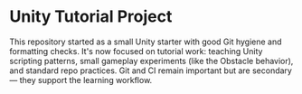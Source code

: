 # Unity Tutorial Project

This repository started as a small Unity starter with good Git hygiene and formatting checks. It's now focused on tutorial work: teaching Unity scripting patterns, small gameplay experiments (like the Obstacle behavior), and standard repo practices. Git and CI remain important but are secondary — they support the learning workflow.

